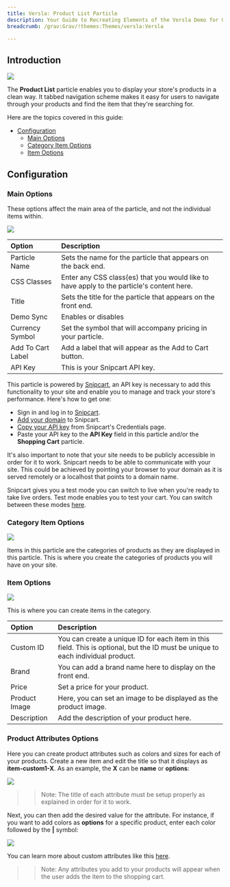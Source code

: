 ```yaml
---
title: Versla: Product List Particle
description: Your Guide to Recreating Elements of the Versla Demo for Grav
breadcrumb: /grav:Grav/!themes:Themes/versla:Versla

---
```


## Introduction

![](assets/particle_productlist.jpeg)

The **Product List** particle enables you to display your store's products in a clean way. It tabbed navigation scheme makes it easy for users to navigate through your products and find the item that they're searching for.

Here are the topics covered in this guide:

* [Configuration](#configuration)
    - [Main Options](#main-options)
    - [Category Item Options](#category-item-options)
    - [Item Options](#item-options)

## Configuration

### Main Options 

These options affect the main area of the particle, and not the individual items within.

![](assets/particle_productlist2.jpeg)

| Option            | Description                                                                               |
| :-----            | :-----                                                                                    |
| Particle Name     | Sets the name for the particle that appears on the back end.                              |
| CSS Classes       | Enter any CSS class(es) that you would like to have apply to the particle's content here. |
| Title             | Sets the title for the particle that appears on the front end.                            |
| Demo Sync         | Enables or disables                                                                       |
| Currency Symbol   | Set the symbol that will accompany pricing in your particle.                              |
| Add To Cart Label | Add a label that will appear as the Add to Cart button.                                   |
| API Key           | This is your Snipcart API key.                                                            |

This particle is powered by [Snipcart](https://snipcart.com/), an API key is necessary to add this functionality to your site and enable you to manage and track your store's performance. Here's how to get one:

* Sign in and log in to [Snipcart](https://snipcart.com/).
* [Add your domain](https://app.snipcart.com/dashboard/account/domains) to Snipcart.
* [Copy your API key](https://app.snipcart.com/dashboard/account/credentials) from Snipcart's Credentials page.
* Paste your API key to the **API Key** field in this particle and/or the **Shopping Cart** particle.

It's also important to note that your site needs to be publicly accessible in order for it to work. Snipcart needs to be able to communicate with your site. This could be achieved by pointing your browser to your domain as it is served remotely or a localhost that points to a domain name.

Snipcart gives you a test mode you can switch to live when you're ready to take live orders. Test mode enables you to test your cart. You can switch between these modes [here](https://app.snipcart.com).

### Category Item Options

![](assets/particle_productlist3.jpeg)

Items in this particle are the categories of products as they are displayed in this particle. This is where you create the categories of products you will have on your site.

### Item Options

![](assets/particle_productlist4.jpeg)

This is where you can create items in the category.

| Option        | Description                                                                                                                     |
| :-----        | :-----                                                                                                                          |
| Custom ID     | You can create a unique ID for each item in this field. This is optional, but the ID must be unique to each individual product. |
| Brand         | You can add a brand name here to display on the front end.                                                                      |
| Price         | Set a price for your product.                                                                                                   |
| Product Image | Here, you can set an image to be displayed as the product image.                                                                |
| Description   | Add the description of your product here.                                                                                       |

### Product Attributes Options

Here you can create product attributes such as colors and sizes for each of your products. Create a new item and edit the title so that it displays as **item-custom1-X**. As an example, the **X** can be **name** or **options**:

![](assets/particle_productlist6.jpg)

>>Note: The title of each attribute must be setup properly as explained in order for it to work.

Next, you can then add the desired value for the attribute. For instance, if you want to add colors as **options** for a specific product, enter each color followed by the **|** symbol:

![](assets/particle_productlist7.jpg)

You can learn more about custom attributes like this [here](https://docs.snipcart.com/configuration/custom-fields).

>>Note: Any attributes you add to your products will appear when the user adds the item to the shopping cart.
